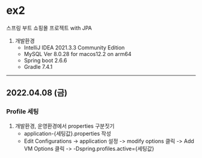 # ex2
스프링 부트 쇼핑몰 프로젝트 with JPA
1. 개발환경
   - IntelliJ IDEA 2021.3.3 Community Edition
   - MySQL Ver 8.0.28 for macos12.2 on arm64
   - Spring boot 2.6.6
   - Gradle 7.4.1
-----

## 2022.04.08 (금)
### Profile 세팅
1. 개발환경, 운영환경에서 properties 구분짓기
   - application-{세팅값}.properties 작성
   - Edit Configurations -> application 설정 -> modify options 클릭 -> Add VM Options 클릭 -> -Dspring.profiles.active={세팅값}
